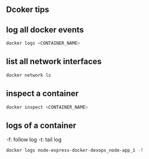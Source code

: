 ## Dcoker tips

## log all docker events

```zsh
docker logs <CONTAINER_NAME>
```

## list all network interfaces

```zsh
docker network ls
```

## inspect a container

```zsh
docker inspect <CONTAINER_NAME>
```

## logs of a container

-f: follow log
-t: tail log

```zsh
docker logs node-express-docker-devops_node-app_1 -f
```
